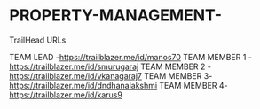 # PROPERTY-MANAGEMENT-

TrailHead URLs

TEAM LEAD -https://trailblazer.me/id/manos70
TEAM MEMBER 1 - https://trailblazer.me/id/smurugaraj
TEAM MEMBER 2 -https://trailblazer.me/id/vkanagaraj7
TEAM MEMBER 3-https://trailblazer.me/id/dndhanalakshmi
TEAM MEMBER 4-https://trailblazer.me/id/karus9
 
